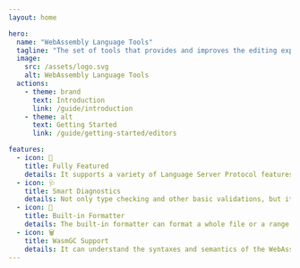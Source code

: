 ```yaml
---
layout: home

hero:
  name: "WebAssembly Language Tools"
  tagline: "The set of tools that provides and improves the editing experience of WebAssembly Text Format."
  image:
    src: /assets/logo.svg
    alt: WebAssembly Language Tools
  actions:
    - theme: brand
      text: Introduction
      link: /guide/introduction
    - theme: alt
      text: Getting Started
      link: /guide/getting-started/editors

features:
  - icon: 🎨
    title: Fully Featured
    details: It supports a variety of Language Server Protocol features, from code completion and go to definition to inlay hint and call hierarchy.
  - icon: 🩺
    title: Smart Diagnostics
    details: Not only type checking and other basic validations, but it can also catch unused items, unreachable code, mutation detection and other potential issues.
  - icon: 🔮
    title: Built-in Formatter
    details: The built-in formatter can format a whole file or a range of code, even there're syntax errors.
  - icon: 🗑️
    title: WasmGC Support
    details: It can understand the syntaxes and semantics of the WebAssembly Garbage Collection proposal.
---
```

